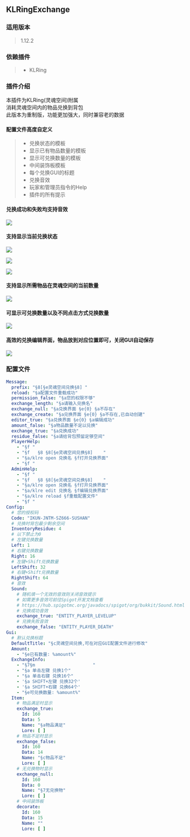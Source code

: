 ## KLRingExchange

### **适用版本**

> 1.12.2

### **依赖插件**

> - KLRing

### **插件介绍**

本插件为KLRing(灵魂空间)附属  
消耗灵魂空间内的物品兑换到背包  
此版本为重制版，功能更加强大，同时兼容老的数据

#### 配置文件高度自定义

> - 兑换状态的模板
> - 显示已有物品数量的模板
> - 显示可兑换数量的模板
> - 中间装饰板模板
> - 每个兑换GUI的标题
> - 兑换音效
> - 玩家和管理员指令的Help
> - 插件的所有提示

#### 兑换成功和失败均支持音效

![](img/音效自定义.png)

#### 支持显示当前兑换状态

![](img/物品满足.png)

![](img/物品不足.png)

![](img/无兑换物.png)

#### 支持显示所需物品在灵魂空间的当前数量

![](img/兑换演示1.png)

#### 可显示可兑换数量以及不同点击方式兑换数量

![](img/兑换演示2.png)

#### 高效的兑换编辑界面，物品放到对应位置即可，关闭GUI自动保存

![](img/兑换演示3.png)

### **配置文件**

```yaml
Message:
  prefix: "§8[§e灵魂空间兑换§8] "
  reload: "§a配置文件重载成功"
  permission_false: "§a您的权限不够"
  exchange_length: "§a请输入兑换名"
  exchange_null: "§a兑换界面 §e{0} §a不存在"
  exchange_create: "§a兑换界面 §e{0} §a不存在,已自动创建"
  editor_true: "§a兑换界面 §e{0} §a编辑成功"
  amount_false: "§a物品数量不足以兑换"
  exchange_true: "§a兑换成功"
  residue_false: "§a请给背包预留足够空间"
  PlayerHelp:
    - "§f "
    - "§f   §8 §8[§e灵魂空间兑换§8]    "
    - "§a/klre open 兑换名 §f打开兑换界面"
    - "§f "
  AdminHelp:
    - "§f "
    - "§f   §8 §8[§e灵魂空间兑换§8]    "
    - "§a/klre open 兑换名 §f打开兑换界面"
    - "§a/klre edit 兑换名 §f编辑兑换界面"
    - "§a/klre reload §f重载配置文件"
    - "§f "
Config:
  # 您的授权码
  Code: "IKUN-JNTM-SZ666-SUSHAN"
  # 兑换时背包最少剩余空间
  InventoryResidue: 4
  # 以下禁止为0
  # 左键兑换数量
  Left: 1
  # 右键兑换数量
  Right: 16
  # 左键+Shift兑换数量
  LeftShift: 32
  # 右键+Shift兑换数量
  RightShift: 64
  # 音效
  Sound:
    # 随机填一个无效的音效则关闭音效提示
    # 如需更多音效可前往Spigot开发文档查看
    # https://hub.spigotmc.org/javadocs/spigot/org/bukkit/Sound.html
    # 兑换成功音效
    exchange_true: "ENTITY_PLAYER_LEVELUP"
    # 兑换失败音效
    exchange_false: "ENTITY_PLAYER_DEATH"
Gui:
  # 默认兑换标题
  DefaultTitle: "§c灵魂空间兑换,可在对应GUI配置文件进行修改"
  Amount:
    - "§e已有数量: %amount%"
  ExchangeInfo:
    - "§7§m                      "
    - "§a 单击左键 兑换1个"
    - "§a 单击右键 兑换16个"
    - '§a SHIFT+左键 兑换32个'
    - '§a SHIFT+右键 兑换64个'
    - "§e可兑换数量: %amount%"
  Item:
    # 物品满足时显示
    exchange_true:
      Id: 160
      Data: 5
      Name: "§a物品满足"
      Lore: [ ]
    # 物品不足时显示
    exchange_false:
      Id: 160
      Data: 14
      Name: "§c物品不足"
      Lore: [ ]
    # 无兑换物时显示
    exchange_null:
      Id: 160
      Data: 0
      Name: "§7无兑换物"
      Lore: [ ]
    # 中间装饰板
    decorate:
      Id: 160
      Data: 15
      Name: ""
      Lore: [ ]
```